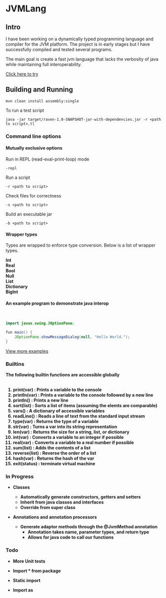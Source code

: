 # JVMLang

## Intro

I have been working on a dynamically typed programming language and compiler
for the JVM platform. The project is in early stages but I have successfully
compiled and tested several programs.

The main goal is create a fast jvm language that lacks the verbosity
of java while maintaining full interoperability.

[Click here to try](http://bradleywood.me/projects/jvmlang.html)

## Building and Running

```
mvn clean install assembly:single
```

To run a test script


```
java -jar target/raven-1.0-SNAPSHOT-jar-with-dependencies.jar -r <path to script>.tl
```

### Command line options

#### Mutually exclusive options

Run in REPL (read-eval-print-loop) mode
```
-repl
```

Run a script
```
-r <path to script>
```

Check files for correctness
```
-s <path to script>
```

Build an executable jar
```
-b <path to script>
```

#### Wrapper types

Types are wrapped to enforce type conversion. Below is a list of wrapper types.

<b>
Int <br>
Real<br>
Bool<br>
Null<br>
List<br>
Dictionary<br>
BigInt<br>
</b>


#### An example program to demonstrate java interop 
<br>

``` Java
import javax.swing.JOptionPane;

fun main() {
    JOptionPane.showMessageDialog(null, "Hello World.");
}
```

[View more examples](https://github.com/BradleyWood/TlDemo)


### Builtins
<b>The following builtin functions are accessible globally<b><br><br>

 1. <b>print(var) : Prints a variable to the console</b><br>
 2. <b>println(var) : Prints a variable to the console followed by a new line</b><br>
 3. <b>println() : Prints a new line</b><br>
 4. <b>sort(list) : Sorts a list of items (assuming the elemts are comparable)</b><br>
 5. <b>vars() : A dictionary of accessible variables</b> <br>
 6. <b>readLine() : Reads a line of text from the standard input stream</b> <br>
 7. <b>type(var) : Returns the type of a variable</b> <br>
 8. <b>str(var) : Turns a var into its string representation</b> <br>
 9. <b>len(var) : Returns the size for a string, list, or dictionary</b> <br>
 9. <b>int(var) : Converts a variable to an integer if possible</b> <br>
 10. <b>real(var) : Converts a variable to a real number if possible</b> <br>
 11. <b>sum(list) : Adds the contents of a list</b> <br>
 12. <b>reverse(list) : Reverse the order of a list</b> <br>
 13. <b>hash(var) : Returns the hash of the var </b> <br>
 14. <b>exit(status) : terminate virtual machine </b> <br>

### In Progress

- Classes
    - Automatically generate constructors, getters and setters
    - Inherit from java classes and interfaces
    - Override from super class

- Annotations and annotation processors
    - Generate adaptor methods through the @JvmMethod annotation
        - Annotation takes name, parameter types, and return type
        - Allows for java code to call our functions

### Todo

- More Unit tests

- Import * from package

- Static import

- Import as
